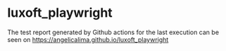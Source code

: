 # luxoft_playwright

The test report generated by Github actions for the last execution can be seen on https://angelicalima.github.io/luxoft_playwright
